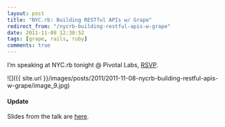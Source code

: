 ```yaml
---
layout: post
title: "NYC.rb: Building RESTful APIs w/ Grape"
redirect_from: "/nycrb-building-restful-apis-w-grape"
date: 2011-11-08 12:30:52
tags: [grape, rails, ruby]
comments: true
---
```

I’m speaking at NYC.rb tonight @ Pivotal Labs, [RSVP](http://www.meetup.com/NYC-rb/events/28968081/).

![]({{ site.url }}/images/posts/2011/2011-11-08-nycrb-building-restful-apis-w-grape/image_9.jpg)

#### Update

Slides from the talk are [here](http://www.slideshare.net/dblockdotorg/building-restful-apis-w-grape).
